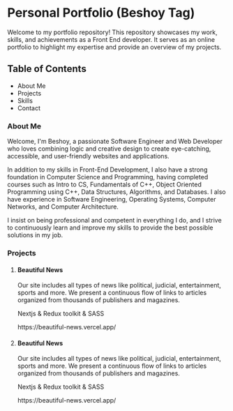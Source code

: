 # Personal Portfolio (Beshoy Tag)
<p>Welcome to my portfolio repository! This repository showcases my work, skills, and achievements as a Front End developer. It serves as an online portfolio to highlight my expertise and provide an overview of my projects.</p>

<h2>Table of Contents</h2>
<ul>
  <li>About Me</li>
  <li>Projects</li>
  <li>Skills</li>
  <li>Contact</li>
</ul>

<h3>About Me</h3>
<p>
  Welcome, I'm Beshoy, a passionate Software Engineer and Web Developer who loves combining logic and creative design to create eye-catching, accessible, and user-friendly websites and applications.

In addition to my skills in Front-End Development, I also have a strong foundation in Computer Science and Programming, having completed courses such as Intro to CS, Fundamentals of C++, Object Oriented Programming using C++, Data Structures, Algorithms, and Databases. I also have experience in Software Engineering, Operating Systems, Computer Networks, and Computer Architecture.

I insist on being professional and competent in everything I do, and I strive to continuously learn and improve my skills to provide the best possible solutions in my job.
</p>


<h3>Projects</h3>
<ol>
  
  <li>
   <h4>Beautiful News</h4>
  <p>Our site includes all types of news like political, judicial, entertainment, sports and more. We present a continuous flow of links to articles organized from thousands of publishers and magazines.</p>
  <p>Nextjs & Redux toolkit & SASS</p>
  <p>https://beautiful-news.vercel.app/</p>
  </li>

<li>
   <h4>Beautiful News</h4>
  <p>Our site includes all types of news like political, judicial, entertainment, sports and more. We present a continuous flow of links to articles organized from thousands of publishers and magazines.</p>
  <p>Nextjs & Redux toolkit & SASS</p>
  <p>https://beautiful-news.vercel.app/</p>
  </li>

</ol>
